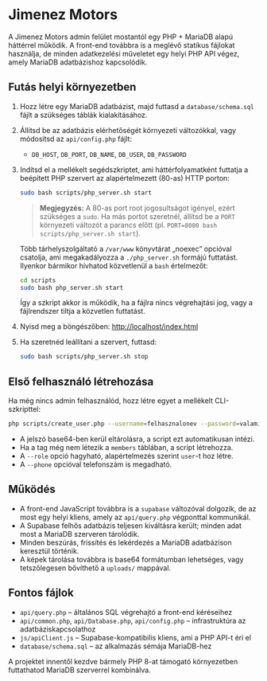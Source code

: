 # Jimenez Motors

A Jimenez Motors admin felület mostantól egy PHP + MariaDB alapú háttérrel működik. A front-end továbbra is a meglévő statikus fájlokat használja, de minden adatkezelési műveletet egy helyi PHP API végez, amely MariaDB adatbázishoz kapcsolódik.

## Futás helyi környezetben

1. Hozz létre egy MariaDB adatbázist, majd futtasd a `database/schema.sql` fájlt a szükséges táblák kialakításához.
2. Állítsd be az adatbázis elérhetőségét környezeti változókkal, vagy módosítsd az `api/config.php` fájlt:
   - `DB_HOST`, `DB_PORT`, `DB_NAME`, `DB_USER`, `DB_PASSWORD`
3. Indítsd el a mellékelt segédszkriptet, ami háttérfolyamatként futtatja a beépített PHP szervert az alapértelmezett (80-as) HTTP porton:
   ```bash
   sudo bash scripts/php_server.sh start
   ```
   > **Megjegyzés:** A 80-as port root jogosultságot igényel, ezért szükséges a `sudo`. Ha más portot szeretnél, állítsd be a `PORT` környezeti változót a parancs előtt (pl. `PORT=8080 bash scripts/php_server.sh start`).

   Több tárhelyszolgáltató a `/var/www` könyvtárat „noexec” opcióval csatolja, ami megakadályozza a `./php_server.sh` formájú futtatást. Ilyenkor bármikor hívhatod közvetlenül a `bash` értelmezőt:

   ```bash
   cd scripts
   sudo bash php_server.sh start
   ```
   Így a szkript akkor is működik, ha a fájlra nincs végrehajtási jog, vagy a fájlrendszer tiltja a közvetlen futtatást.
4. Nyisd meg a böngészőben: <http://localhost/index.html>

5. Ha szeretnéd leállítani a szervert, futtasd:
   ```bash
   sudo bash scripts/php_server.sh stop
   ```

## Első felhasználó létrehozása

Ha még nincs admin felhasználód, hozz létre egyet a mellékelt CLI-szkripttel:

```bash
php scripts/create_user.php --username=felhasznalonev --password=valami --member="IG név" --role=admin --rank="Owner"
```

- A jelszó base64-ben kerül eltárolásra, a script ezt automatikusan intézi.
- Ha a tag még nem létezik a `members` táblában, a script létrehozza.
- A `--role` opció hagyható, alapértelmezés szerint `user`-t hoz létre.
- A `--phone` opcióval telefonszám is megadható.

## Működés

- A front-end JavaScript továbbra is a `supabase` változóval dolgozik, de az most egy helyi kliens, amely az `api/query.php` végponttal kommunikál.
- A Supabase felhős adatbázis teljesen kiváltásra került; minden adat most a MariaDB szerveren tárolódik.
- Minden beszúrás, frissítés és lekérdezés a MariaDB adatbázison keresztül történik.
- A képek tárolása továbbra is base64 formátumban lehetséges, vagy tetszőlegesen bővíthető a `uploads/` mappával.

## Fontos fájlok

- `api/query.php` – általános SQL végrehajtó a front-end kéréseihez
- `api/common.php`, `api/Database.php`, `api/config.php` – infrastruktúra az adatbáziskapcsolathoz
- `js/apiClient.js` – Supabase-kompatibilis kliens, ami a PHP API-t éri el
- `database/schema.sql` – az alkalmazás sémája MariaDB-hez

A projektet innentől kezdve bármely PHP 8-at támogató környezetben futtathatod MariaDB szerverrel kombinálva.
